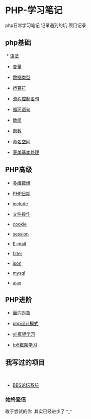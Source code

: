 # PHP-学习笔记
php日常学习笔记 记录遇到的坑 项目记录

## php基础

  * [语法](./doc/yufa.md) 

  * [变量](./doc/bian.md)

  * [数据类型](./doc/shuju.md)

  * [运算符](./doc/yunsuan.md)

  * [流程控制语句](./doc/yuju.md)

  * [循环语句](./doc/xunhuan.md)

  * [数组](arr.md)

  * [函数](./doc/func.md)
  
 * [命名空间](./doc/name.md)
  
 * [表单基本处理](./doc/biaodan.md)

## PHP高级

  * [多维数组](./doc/duowei.md)

  * [PHP日期](./doc/date.md)

  * [include](./doc/include.md)

  * [文件操作](./doc/file.md)

  * [cookie](./doc/cookie.md)

  * [session](./doc/session.md)

  * [E-mail](./doc/email.md)

  * [filter](./doc/filter.md)

  * [json](./doc/json.md)

  * [mysql](./doc/shujuku.md)

  * [ajax](./doc/ajax.md)

## PHP进阶

  * [面向对象](./doc/obj.md)

  * [php设计模式]()

  * [yii框架学习](/app/study.md)

  * [tp5框架学习](/tp5-app/README.md)
  
## 我写过的项目
 
* [BBS论坛系统](https://github.com/qiuChengleiy/bbs-php)
  
### 始终坚信

敢于尝试的你  其实已经进步了 ^_^
  
  
  
  
  
  
  
